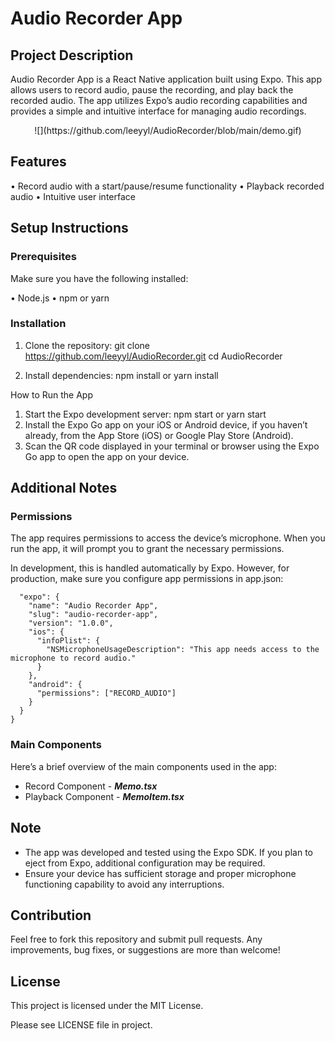 # Audio Recorder App

## Project Description

Audio Recorder App is a React Native application built using Expo. This app allows users to record audio, pause the recording, and play back the recorded audio. The app utilizes Expo’s audio recording capabilities and provides a simple and intuitive interface for managing audio recordings.

<div align=center>![](https://github.com/leeyyl/AudioRecorder/blob/main/demo.gif)</div>


## Features

• Record audio with a start/pause/resume functionality
• Playback recorded audio
• Intuitive user interface

## Setup Instructions

### Prerequisites

Make sure you have the following installed:

• Node.js
• npm or yarn

### Installation

1. Clone the repository:
git clone https://github.com/leeyyl/AudioRecorder.git
cd AudioRecorder

2. Install dependencies:
npm install
or
yarn install


How to Run the App

1. Start the Expo development server:
    npm start
    or
    yarn start
2. Install the Expo Go app on your iOS or Android device, if you haven’t already, from the App Store (iOS) or Google Play Store (Android).
3. Scan the QR code displayed in your terminal or browser using the Expo Go app to open the app on your device.

## Additional Notes

### Permissions

The app requires permissions to access the device’s microphone. When you run the app, it will prompt you to grant the necessary permissions.

In development, this is handled automatically by Expo. However, for production, make sure you configure app permissions in app.json:

```{
  "expo": {
    "name": "Audio Recorder App",
    "slug": "audio-recorder-app",
    "version": "1.0.0",
    "ios": {
      "infoPlist": {
        "NSMicrophoneUsageDescription": "This app needs access to the microphone to record audio."
      }
    },
    "android": {
      "permissions": ["RECORD_AUDIO"]
    }
  }
}
```

### Main Components

Here’s a brief overview of the main components used in the app:

* Record Component - ***Memo.tsx***
* Playback Component - ***MemoItem.tsx***

## Note

* The app was developed and tested using the Expo SDK. If you plan to eject from Expo, additional configuration may be required.
* Ensure your device has sufficient storage and proper microphone functioning capability to avoid any interruptions.

## Contribution

Feel free to fork this repository and submit pull requests. Any improvements, bug fixes, or suggestions are more than welcome!

## License

This project is licensed under the MIT License.

Please see LICENSE file in project.

